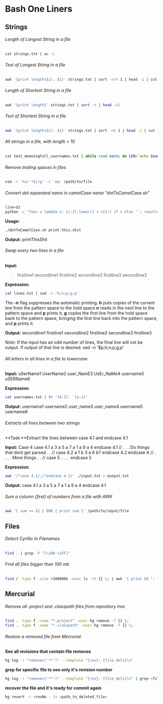 Bash One Liners
=============

## Strings

###### Length of Longest String in a file
```bash
cat strings.txt | wc -L
```
###### Text of Longest String in a file
```bash
awk '{print length($1), $1}' strings.txt | sort -nrk 1 | head -1 | cut -d ' ' -f 2
```
###### Length of Shortest String in a file
```bash
awk '{print length}' strings.txt | sort -n | head -n1
```
###### Text of Shortest String in a file
```bash
awk '{print length($1), $1}' strings.txt | sort -nk 1 | head -1 | cut -d ' ' -f 2
```
###### All strings in a file, with length < 10
```bash
cat test_meaningfull_usernames.txt | while read each; do LEN=`echo $each | wc -m`; if [ $LEN -lt 10 ]; then echo $each; fi; done;
```
###### Remove trailing spaces in files
```bash
vim -c '%s/ *$//g' -c 'wq' /path/to/file
```
###### Convert dot separated name in camelCase name "dotToCamelCase.sh"
```bash
line=$1
python -c "func = lambda s: s[:1].lower() + s[1:] if s else ''; result=''.join(item.title() for item in '$line'.split('.')); print func(result)"
```
**Usage:**
```bash
./dotToCamelCase.sh print.this.shit
```

**Output:** 
printThisShit

###### Swap every two lines in a file

**Input:**
> firstline1
> secondline1
> firstline2
> secondline2
> firstline3
> secondline3

 
**Expression:**
```bash
cat lines.txt | sed -n 'h;n;p;g;p'
```

The **-n** flag suppresses the automatic printing.
**h** puts copies of the current line from the pattern space to the hold space
**n** reads in the next line to the pattern space and **p** prints it; 
**g** copies the first line from the hold space back to the pattern space, bringing the first line back into the pattern space, and **p** prints it.

**Output:**
secondline1
firstline1
secondline2
firstline2
secondline3
firstline3

_Note:_
If the input has an odd number of lines, the final line will not be output. If output of that line is desired: sed -n '$p;h;n;p;g;p'

###### All letters in all lines in a file to lowercase
**Input:**
uSerName1
UserName2
user_NamE3
UsEr_NaMe4
username5
uSERName6

**Expression:**
```bash
cat usernames.txt | tr '[A-Z]' '[a-z]'
```

**Output:**
username1
username2
user_name3
user_name4
username5
username6

###### Extracts all lines between two strings

**Task:**Extract the lines between case 4.1 and endcase 4.1

**Input:**
Case 4
case 4.1
a 3
a 5
a 7
a 1
a 9
a 4
endcase 4.1
//
.
.
. Do things that dont get parsed
.
.
//
case 4.2
a 1
b 3
a 6
b7 
endcase 4.2
endcase 4
//
.
.
.
. More things
.
.
//
case 5
.
.
.
.
endcase 5

**Expression:**
```bash
awk '/^case 4.1/,/^endcase 4.1/' ./input.txt > output.txt
```

**Output:**
case 4.1
a 3
a 5
a 7
a 1
a 9
a 4
endcase 4.1

###### Sum a column (first) of numbers from a file with AWK

```bash
awk '{ sum += $1 } END { print sum }' /path/to/input/file
```

## Files

###### Detect Cyrillic In Filenames
```bash
find . | grep -P "[\x80-\xFF]"
```

###### Find all files bigger than 100 mb
```bash
find / -type f -size +100000k -exec ls -lh {} \; | awk '{ print $9 ": " $5 }'
```

## Mercurial

###### Remove all .project and .classpath files from repository tree
```bash
find . -type f -name "*.project" -exec hg remove -f {} \;
find . -type f -name "*.classpath" -exec hg remove -f {} \;
```

###### Restore a removed file from Mercurial
**See all revisions that contain file removes**
```bash
hg log -r "removes('**')" --template "{rev}: {file_dels}\n"
```
**grep for specific file to see only it's revision number**
```bash
hg log -r "removes('**')" --template "{rev}: {file_dels}\n" | grep <filename>
```
**recover the file and it's ready for commit again**
```bash
hg revert -r <revNo - 1> <path_to_deleted_file>
```
